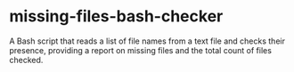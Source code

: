 # missing-files-bash-checker

A Bash script that reads a list of file names from a text file and checks their presence, providing a report on missing files and the total count of files checked.